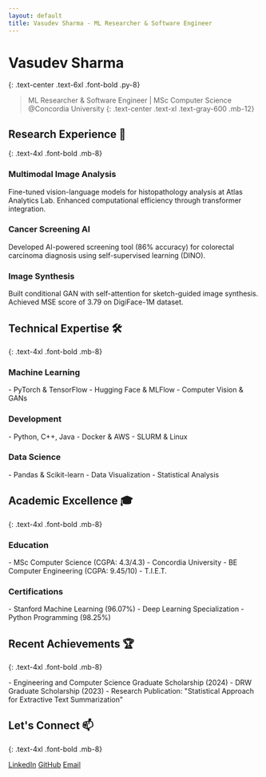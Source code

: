 ```yaml
---
layout: default
title: Vasudev Sharma - ML Researcher & Software Engineer
---
```


# Vasudev Sharma
{: .text-center .text-6xl .font-bold .py-8}

> ML Researcher & Software Engineer | MSc Computer Science @Concordia University
{: .text-center .text-xl .text-gray-600 .mb-12}

## Research Experience 🔬
{: .text-4xl .font-bold .mb-8}

<div class="grid grid-cols-1 md:grid-cols-3 gap-8 mb-12">
  <div class="bg-white p-6 rounded-lg shadow-lg border-t-4 border-blue-500">
    <h3 class="text-xl font-bold mb-4">Multimodal Image Analysis</h3>
    <p>Fine-tuned vision-language models for histopathology analysis at Atlas Analytics Lab. Enhanced computational efficiency through transformer integration.</p>
  </div>

  <div class="bg-white p-6 rounded-lg shadow-lg border-t-4 border-blue-500">
    <h3 class="text-xl font-bold mb-4">Cancer Screening AI</h3>
    <p>Developed AI-powered screening tool (86% accuracy) for colorectal carcinoma diagnosis using self-supervised learning (DINO).</p>
  </div>

  <div class="bg-white p-6 rounded-lg shadow-lg border-t-4 border-blue-500">
    <h3 class="text-xl font-bold mb-4">Image Synthesis</h3>
    <p>Built conditional GAN with self-attention for sketch-guided image synthesis. Achieved MSE score of 3.79 on DigiFace-1M dataset.</p>
  </div>
</div>

## Technical Expertise 🛠️
{: .text-4xl .font-bold .mb-8}

<div class="bg-white p-8 rounded-lg shadow-lg mb-12">
  <div class="grid grid-cols-1 md:grid-cols-3 gap-8">
    <div>
      <h3 class="text-xl font-bold mb-4 text-blue-600">Machine Learning</h3>
      - PyTorch & TensorFlow
      - Hugging Face & MLFlow
      - Computer Vision & GANs
    </div>
    <div>
      <h3 class="text-xl font-bold mb-4 text-blue-600">Development</h3>
      - Python, C++, Java
      - Docker & AWS
      - SLURM & Linux
    </div>
    <div>
      <h3 class="text-xl font-bold mb-4 text-blue-600">Data Science</h3>
      - Pandas & Scikit-learn
      - Data Visualization
      - Statistical Analysis
    </div>
  </div>
</div>

## Academic Excellence 🎓
{: .text-4xl .font-bold .mb-8}

<div class="grid grid-cols-1 md:grid-cols-2 gap-8 mb-12">
  <div class="bg-white p-6 rounded-lg shadow-lg">
    <h3 class="text-xl font-bold mb-4">Education</h3>
    - MSc Computer Science (CGPA: 4.3/4.3) - Concordia University
    - BE Computer Engineering (CGPA: 9.45/10) - T.I.E.T.
  </div>
  <div class="bg-white p-6 rounded-lg shadow-lg">
    <h3 class="text-xl font-bold mb-4">Certifications</h3>
    - Stanford Machine Learning (96.07%)
    - Deep Learning Specialization
    - Python Programming (98.25%)
  </div>
</div>

## Recent Achievements 🏆
{: .text-4xl .font-bold .mb-8}

<div class="bg-white p-6 rounded-lg shadow-lg mb-12">
- Engineering and Computer Science Graduate Scholarship (2024)
- DRW Graduate Scholarship (2023)
- Research Publication: "Statistical Approach for Extractive Text Summarization"
</div>

## Let's Connect 📫
{: .text-4xl .font-bold .mb-8}

<div class="flex justify-center space-x-8 mb-12">
  <a href="https://www.linkedin.com/in/vasudev-sharma-341171256/" class="text-blue-600 hover:text-blue-800">LinkedIn</a>
  <a href="https://github.com/Vasudev-Sharma-13" class="text-blue-600 hover:text-blue-800">GitHub</a>
  <a href="mailto:vsharma13.1998@gmail.com" class="text-blue-600 hover:text-blue-800">Email</a>
</div>
